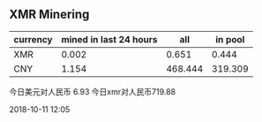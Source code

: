 ## XMR Minering

|currency|mined in last 24 hours|all|in pool|
|---|---|---|---|
|XMR|0.002|0.651|0.444|
|CNY|1.154|468.444|319.309|

今日美元对人民币 6.93	今日xmr对人民币719.88


2018-10-11 12:05